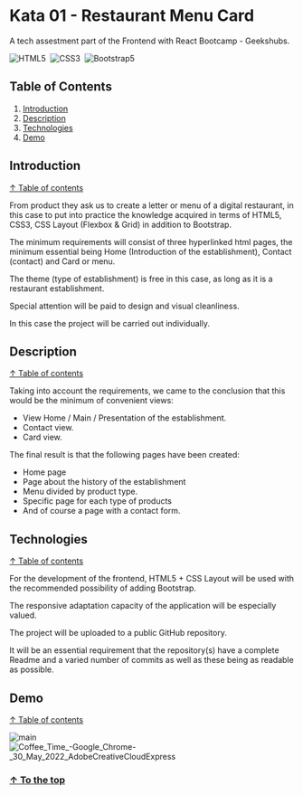 ﻿# Kata 01 - Restaurant Menu Card #

A tech assestment part of the Frontend with React Bootcamp - Geekshubs.

![HTML5](https://img.shields.io/badge/-HTML5-ec6231)&nbsp;
![CSS3](https://img.shields.io/badge/-CSS3-2965f1)&nbsp;
![Bootstrap5](https://img.shields.io/badge/-Bootstrap5-blueviolet)&nbsp;

## Table of Contents

1. [Introduction](#introduction)
1. [Description](#description)
1. [Technologies](#technologies)
1. [Demo](#demo)

## Introduction
[↑ Table of contents](#table-of-contents)

From product they ask us to create a letter or menu of a digital restaurant, in this case to put into practice the knowledge acquired in terms of HTML5, CSS3, CSS Layout (Flexbox & Grid) in addition to Bootstrap.

The minimum requirements will consist of three hyperlinked html pages, the minimum essential being Home (Introduction of the establishment), Contact (contact) and Card or menu.

The theme (type of establishment) is free in this case, as long as it is a restaurant establishment.

Special attention will be paid to design and visual cleanliness.

In this case the project will be carried out individually.

## Description
[↑ Table of contents](#table-of-contents)

Taking into account the requirements, we came to the conclusion that this would be the minimum of convenient views:

- View Home / Main / Presentation of the establishment.
- Contact view.
- Card view.

The final result is that the following pages have been created:
- Home page
- Page about the history of the establishment
- Menu divided by product type.
- Specific page for each type of products
- And of course a page with a contact form.

## Technologies
[↑ Table of contents](#table-of-contents)

For the development of the frontend, HTML5 + CSS Layout will be used with the recommended possibility of adding Bootstrap.

The responsive adaptation capacity of the application will be especially valued.

The project will be uploaded to a public GitHub repository.

It will be an essential requirement that the repository(s) have a complete Readme and a varied number of commits as well as these being as readable as possible.


## Demo
[↑ Table of contents](#table-of-contents)

![main](https://user-images.githubusercontent.com/34965770/171001220-48bf7b8e-514e-4b7a-9de1-98ecfeb2f46a.PNG)
![Coffee_Time_-_Google_Chrome_-_30_May_2022_AdobeCreativeCloudExpress](https://user-images.githubusercontent.com/34965770/171004484-bada2640-fda5-450a-8c00-529d43a7b884.gif)


### [↑ To the top](#kata-01-restaurant-menu-card)

